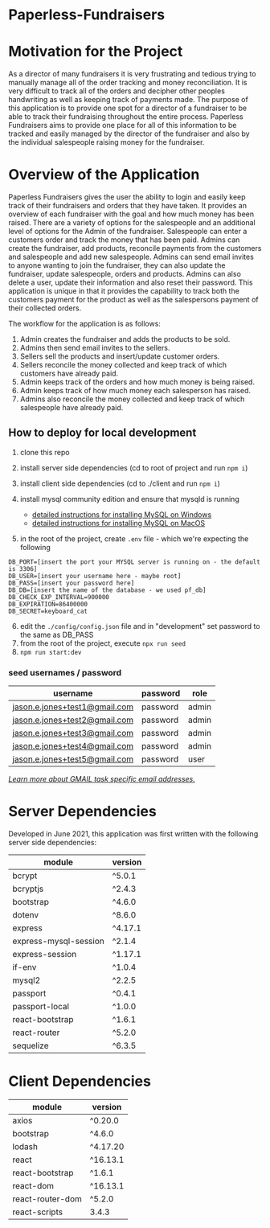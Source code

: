 # Paperless-Fundraisers

# Motivation for the Project

As a director of many fundraisers it is very frustrating and tedious trying to manually manage all of the order tracking and money reconciliation. It is very difficult to track all of the orders and decipher other peoples handwriting as well as keeping track of payments made. The purpose of this application is to provide one spot for a director of a fundraiser to be able to track their fundraising throughout the entire process. Paperless Fundraisers aims to provide one place for all of this information to be tracked and easily managed by the director of the fundraiser and also by the individual salespeople raising money for the fundraiser.

# Overview of the Application
Paperless Fundraisers gives the user the ability to login and easily keep track of their fundraisers and orders that they have taken.  It provides an overview of each fundraiser with the goal and how much money has been raised. There are a variety of options for the salespeople and an additional level of options for the Admin of the fundraiser.  Salespeople can enter a customers order and track the money that has been paid.  Admins can create the fundraiser, add products, reconcile payments from the customers and salespeople and add new salespeople. Admins can send email invites to anyone wanting to join the fundraiser, they can also update the fundraiser, update salespeople, orders and products.  Admins can also delete a user, update their information and also reset their password. This application is unique in that it provides the capability to track both the customers payment for the product as well as the salespersons payment of their collected orders.

The workflow for the application is as follows:
1. Admin creates the fundraiser and adds the products to be sold.
2. Admins then send email invites to the sellers.
3. Sellers sell the products and insert/update customer orders.
4. Sellers reconcile the money collected and keep track of which customers have already paid.
5. Admin keeps track of the orders and how much money is being raised.
6. Admin keeps track of how much money each salesperson has raised.
7. Admins also reconcile the money collected and keep track of which salespeople have already paid.

## How to deploy for local development

1. clone this repo
2. install server side dependencies (cd to root of project and run `npm i`)
3. install client side dependencies (cd to ./client and run `npm i`)
4. install mysql community edition and ensure that mysqld is running

   - [detailed instructions for installing MySQL on Windows](./docs/mysql-windows-guide.md)
   - [detailed instructions for installing MySQL on MacOS](./docs/mysql-mac-guide.md)

5. in the root of the project, create `.env` file - which we're expecting the following

```DB_HOST=[insert IP address or hostname of your MySQL database - for dev environments maybe this is 127.0.0.1]
DB_PORT=[insert the port your MYSQL server is running on - the default is 3306]
DB_USER=[insert your username here - maybe root]
DB_PASS=[insert your password here]
DB_DB=[insert the name of the database - we used pf_db]
DB_CHECK_EXP_INTERVAL=900000
DB_EXPIRATION=86400000
DB_SECRET=keyboard_cat
```

6. edit the `./config/config.json` file and in "development" set password to the same as DB_PASS
7. from the root of the project, execute `npx run seed`
8. `npm run start:dev`

### seed usernames / password

| username                      | password | role  |
| ----------------------------- | -------- | ----- |
| jason.e.jones+test1@gmail.com | password | admin |
| jason.e.jones+test2@gmail.com | password | admin |
| jason.e.jones+test3@gmail.com | password | admin |
| jason.e.jones+test4@gmail.com | password | admin |
| jason.e.jones+test5@gmail.com | password | user  |

[_Learn more about GMAIL task specific email addresses._](https://support.google.com/a/users/answer/9308648?hl=en)

# Server Dependencies

Developed in June 2021, this application was first written with the following server side dependencies:

| module                | version |
| --------------------- | ------- |
| bcrypt                | ^5.0.1  |
| bcryptjs              | ^2.4.3  |
| bootstrap             | ^4.6.0  |
| dotenv                | ^8.6.0  |
| express               | ^4.17.1 |
| express-mysql-session | ^2.1.4  |
| express-session       | ^1.17.1 |
| if-env                | ^1.0.4  |
| mysql2                | ^2.2.5  |
| passport              | ^0.4.1  |
| passport-local        | ^1.0.0  |
| react-bootstrap       | ^1.6.1  |
| react-router          | ^5.2.0  |
| sequelize             | ^6.3.5  |

# Client Dependencies

| module           | version  |
| ---------------- | -------- |
| axios            | ^0.20.0  |
| bootstrap        | ^4.6.0   |
| lodash           | ^4.17.20 |
| react            | ^16.13.1 |
| react-bootstrap  | ^1.6.1   |
| react-dom        | ^16.13.1 |
| react-router-dom | ^5.2.0   |
| react-scripts    | 3.4.3    |
